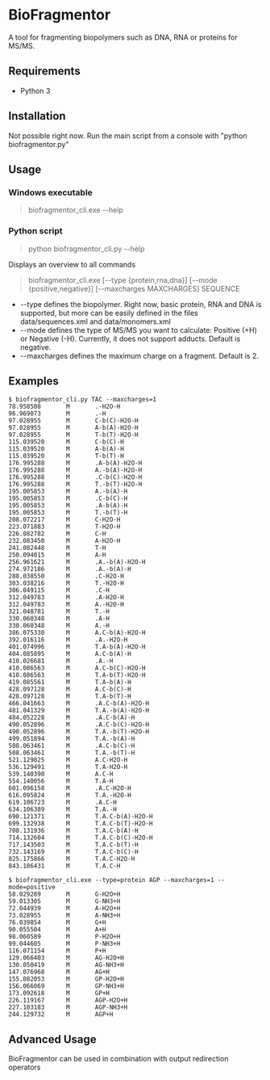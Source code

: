 # BioFragmentor
A tool for fragmenting biopolymers such as DNA, RNA or proteins for MS/MS.

## Requirements
- Python 3

## Installation
Not possible right now. Run the main script from a console with "python biofragmentor.py"

## Usage
### Windows executable

> biofragmentor_cli.exe --help

### Python script

> python biofragmentor_cli.py --help

Displays an overview to all commands
> biofragmentor_cli.exe [--type {protein,rna,dna}] [--mode {positive,negative}] [--maxcharges MAXCHARGES] SEQUENCE

- --type defines the biopolymer. Right now, basic protein, RNA and DNA is supported, but more can be easily defined in the files data/sequences.xml and data/monomers.xml
- --mode defines the type of MS/MS you want to calculate: Positive (+H) or Negative (-H). Currently, it does not support adducts. Default is negative.
- --maxcharges defines the maximum charge on a fragment. Default is 2.

## Examples
```
$ biofragmentor_cli.py TAC --maxcharges=1
78.958508       M       .-H2O-H
96.969073       M       .-H
97.028955       M       C-b(C)-H2O-H
97.028955       M       A-b(A)-H2O-H
97.028955       M       T-b(T)-H2O-H
115.039520      M       C-b(C)-H
115.039520      M       A-b(A)-H
115.039520      M       T-b(T)-H
176.995288      M       .A-b(A)-H2O-H
176.995288      M       A.-b(A)-H2O-H
176.995288      M       .C-b(C)-H2O-H
176.995288      M       T.-b(T)-H2O-H
195.005853      M       A.-b(A)-H
195.005853      M       .C-b(C)-H
195.005853      M       .A-b(A)-H
195.005853      M       T.-b(T)-H
208.072217      M       C-H2O-H
223.071883      M       T-H2O-H
226.082782      M       C-H
232.083450      M       A-H2O-H
241.082448      M       T-H
250.094015      M       A-H
256.961621      M       .A.-b(A)-H2O-H
274.972186      M       .A.-b(A)-H
288.038550      M       .C-H2O-H
303.038216      M       T.-H2O-H
306.049115      M       .C-H
312.049783      M       .A-H2O-H
312.049783      M       A.-H2O-H
321.048781      M       T.-H
330.060348      M       .A-H
330.060348      M       A.-H
386.075330      M       A.C-b(A)-H2O-H
392.016116      M       .A.-H2O-H
401.074996      M       T.A-b(A)-H2O-H
404.085895      M       A.C-b(A)-H
410.026681      M       .A.-H
410.086563      M       A.C-b(C)-H2O-H
410.086563      M       T.A-b(T)-H2O-H
419.085561      M       T.A-b(A)-H
428.097128      M       A.C-b(C)-H
428.097128      M       T.A-b(T)-H
466.041663      M       .A.C-b(A)-H2O-H
481.041329      M       T.A.-b(A)-H2O-H
484.052228      M       .A.C-b(A)-H
490.052896      M       .A.C-b(C)-H2O-H
490.052896      M       T.A.-b(T)-H2O-H
499.051894      M       T.A.-b(A)-H
508.063461      M       .A.C-b(C)-H
508.063461      M       T.A.-b(T)-H
521.129825      M       A.C-H2O-H
536.129491      M       T.A-H2O-H
539.140390      M       A.C-H
554.140056      M       T.A-H
601.096158      M       .A.C-H2O-H
616.095824      M       T.A.-H2O-H
619.106723      M       .A.C-H
634.106389      M       T.A.-H
690.121371      M       T.A.C-b(A)-H2O-H
699.132938      M       T.A.C-b(T)-H2O-H
708.131936      M       T.A.C-b(A)-H
714.132604      M       T.A.C-b(C)-H2O-H
717.143503      M       T.A.C-b(T)-H
732.143169      M       T.A.C-b(C)-H
825.175866      M       T.A.C-H2O-H
843.186431      M       T.A.C-H
```

```
$ biofragmentor_cli.exe --type=protein AGP --maxcharges=1 --mode=positive
58.029289       M       G-H2O+H
59.013305       M       G-NH3+H
72.044939       M       A-H2O+H
73.028955       M       A-NH3+H
76.039854       M       G+H
90.055504       M       A+H
98.060589       M       P-H2O+H
99.044605       M       P-NH3+H
116.071154      M       P+H
129.066403      M       AG-H2O+H
130.050419      M       AG-NH3+H
147.076968      M       AG+H
155.082053      M       GP-H2O+H
156.066069      M       GP-NH3+H
173.092618      M       GP+H
226.119167      M       AGP-H2O+H
227.103183      M       AGP-NH3+H
244.129732      M       AGP+H
```

## Advanced Usage
BioFragmentor can be used in combination with output redirection operators